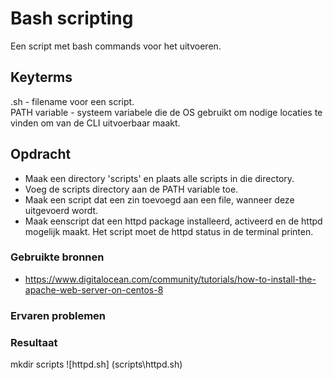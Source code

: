 # Bash scripting
Een script met bash commands voor het uitvoeren.

## Keyterms
.sh - filename voor een script. <br/>
PATH variable - systeem variabele die de OS gebruikt om nodige locaties te vinden om van de CLI uitvoerbaar maakt.

## Opdracht
- Maak een directory 'scripts' en plaats alle scripts in die directory.
- Voeg de scripts directory aan de PATH variable toe.
- Maak een script dat een zin toevoegd aan een file, wanneer deze uitgevoerd wordt.
- Maak eenscript dat een httpd package installeerd, activeerd en de httpd mogelijk maakt. Het script moet de httpd status in de terminal printen. 

### Gebruikte bronnen
* https://www.digitalocean.com/community/tutorials/how-to-install-the-apache-web-server-on-centos-8 

### Ervaren problemen


### Resultaat
mkdir scripts
![httpd.sh] (scripts\httpd.sh)

